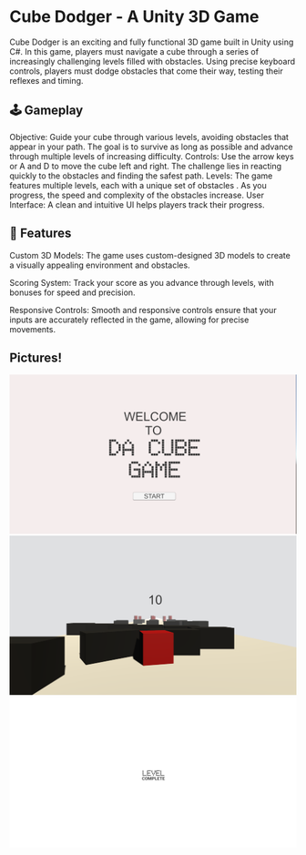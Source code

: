 # Cube Dodger - A Unity 3D Game

Cube Dodger is an exciting and fully functional 3D game built in Unity using C#. In this game, players must navigate a cube through a series of increasingly challenging levels filled with obstacles. Using precise keyboard controls, players must dodge obstacles that come their way, testing their reflexes and timing.

## 🕹️ Gameplay

Objective: Guide your cube through various levels, avoiding obstacles that appear in your path. The goal is to survive as long as possible and advance through multiple levels of increasing difficulty.
Controls: Use the arrow keys or A and D to move the cube left and right. The challenge lies in reacting quickly to the obstacles and finding the safest path.
Levels: The game features multiple levels, each with a unique set of obstacles . As you progress, the speed and complexity of the obstacles increase.
User Interface: A clean and intuitive UI helps players track their progress.


## 🎨 Features

Custom 3D Models: The game uses custom-designed 3D models to create a visually appealing environment and obstacles.

Scoring System: Track your score as you advance through levels, with bonuses for speed and precision.

Responsive Controls: Smooth and responsive controls ensure that your inputs are accurately reflected in the game, allowing for precise movements.

## Pictures!
![i](https://github.com/ThomasAcevedo/Unity/blob/91810767994c768642e5ce76c5a7abfbe13b7c1f/Screenshot%202024-08-21%20174002.png)
![p](https://github.com/ThomasAcevedo/Unity/blob/3be267729570ade529018be181dc3a4a37542dd9/Screenshot%202024-08-21%20174008.png)
![c](https://github.com/ThomasAcevedo/Unity/blob/a22f89e913671b1699fa50f53632ea019edf3264/Screenshot%202024-08-21%20174020.png)

